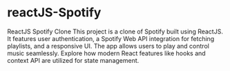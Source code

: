 # reactJS-Spotify
ReactJS Spotify Clone
This project is a clone of Spotify built using ReactJS. It features user authentication, a Spotify Web API integration for fetching playlists, and a responsive UI. The app allows users to play and control music seamlessly. Explore how modern React features like hooks and context API are utilized for state management.
